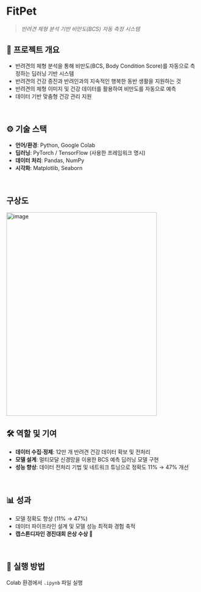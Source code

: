 # FitPet 
> *반려견 체형 분석 기반 비만도(BCS) 자동 측정 시스템*

## 📌 프로젝트 개요
- 반려견의 체형 분석을 통해 비만도(BCS, Body Condition Score)를 자동으로 측정하는 딥러닝 기반 시스템
- 반려견의 건강 증진과 반려인과의 지속적인 행복한 동반 생활을 지원하는 것
- 반려견의 체형 이미지 및 건강 데이터를 활용하여 비만도를 자동으로 예측
- 데이터 기반 맞춤형 건강 관리 지원

<br/>

## ⚙️ 기술 스택
- **언어/환경**: Python, Google Colab
- **딥러닝**: PyTorch / TensorFlow (사용한 프레임워크 명시)
- **데이터 처리**: Pandas, NumPy
- **시각화**: Matplotlib, Seaborn

<br/>

## 구상도
<img width="395" height="534" alt="image" src="https://github.com/user-attachments/assets/2c8456eb-caf8-4695-9e37-5636ee9a72aa" />

<br/>

## 🛠 역할 및 기여
- **데이터 수집·정제**: 12만 개 반려견 건강 데이터 확보 및 전처리
- **모델 설계**: 멀티모달 신경망을 이용한 BCS 예측 딥러닝 모델 구현
- **성능 향상**: 데이터 전처리 기법 및 네트워크 튜닝으로 정확도 11% → 47% 개선

<br/>

## 📊 성과
- 모델 정확도 향상 (11% → 47%)
- 데이터 파이프라인 설계 및 모델 성능 최적화 경험 축적
- **캡스톤디자인 경진대회 은상 수상 🥈**

<br/>

## 🚀 실행 방법
Colab 환경에서 `.ipynb` 파일 실행  

